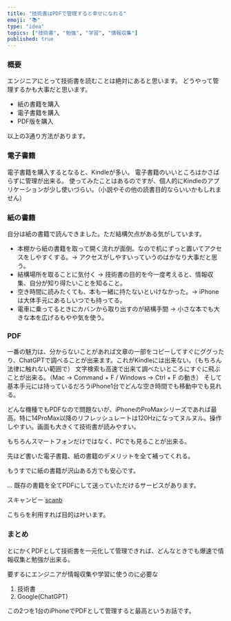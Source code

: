 ```yaml
---
title: "技術書はPDFで管理すると幸せになれる"
emoji: "📚"
type: "idea"
topics: ["技術書", "勉強", "学習", "情報収集"]
published: true
---
```


### 概要

エンジニアにとって技術書を読むことは絶対にあると思います。
どうやって管理するかも大事だと思います。

- 紙の書籍を購入
- 電子書籍を購入
- PDF版を購入

以上の3通り方法があります。

### 電子書籍

電子書籍を購入するとなると、Kindleが多い。
電子書籍のいいところはかさばらずに管理が出来る。
使ってみたことはあるのですが、個人的にKindleのアプリケーションが少し使いづらい。（小説やその他の読書目的ならいいかもしれません）

### 紙の書籍

自分は紙の書籍で読んできました。ただ結構欠点がある気がしています。

- 本棚から紙の書籍を取って開く流れが面倒。なので机にずっと置いてアクセスをしやすくする。→ アクセスがしやすいっていうのはかなり大事だと思う。
- 結構場所を取ることに気付く → 技術書の目的を今一度考えると、情報収集、自分が知り得たいことを知ること。
- 空き時間に読みたくても、本も一緒に持たないといけなかった。→ iPhoneは大体手元にあるしいつでも持ってる。
- 電車に乗ってるときにカバンから取り出すのが結構手間 → 小さな本でも大きな本を広げるもやや気を使う。

### PDF

一番の魅力は、分からないことがあれば文章の一部をコピーしてすぐにググったり、ChatGPTで調べることが出来ます。これがKindleには出来ない。（もちろん法律に触れない範囲で）
文字検索も高速で出来て調べたいところにすぐに飛ぶことが出来る。（Mac -> Command + F / Windows -> Ctrl + F の動き）
そして基本手元には持っているだろうiPhone1台でどんな空き時間でも移動中でも見れる。

どんな機種でもPDFなので問題ないが、iPhoneのProMaxシリーズであれば最高。特に14ProMax以降のリフレッシュレートは120Hzになってヌルヌル。操作しやすい。画面も大きくて技術書が読みやすい。

もちろんスマートフォンだけではなく、PCでも見ることが出来る。

先ほど書いた電子書籍、紙の書籍のデメリットを全て補ってくれる。

もうすでに紙の書籍が沢山ある方でも安心です。

... 既存の書籍を全てPDFにして送っていただけるサービスがあります。

スキャンビー
[scanb](https://scanb.jp/)

こちらを利用すれば目的は叶います。

### まとめ

とにかくPDFとして技術書を一元化して管理できれば、どんなときでも爆速で情報収集と勉強が出来る。

要するにエンジニアが情報収集や学習に使うのに必要な

1. 技術書
2. Google(ChatGPT)

この2つを1台のiPhoneでPDFとして管理すると最高というお話です。
